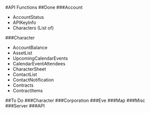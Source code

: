 #API Functions
##Done
###Account
- AccountStatus
- APIKeyInfo
- Characters (List of)

###Character
- AccountBalance
- AssetList
- UpcomingCalendarEvents
- CalendarEventAttendees
- CharacterSheet
- ContactList
- ContactNotification
- Contracts
- ContractItems

##To Do
###Character
###Corporation
###Eve
###Map
###Misc
###Server
###API

